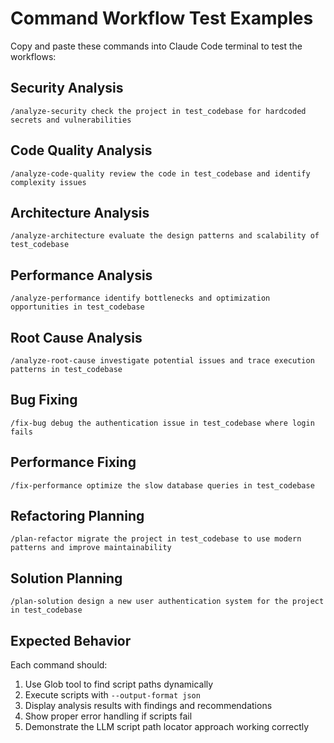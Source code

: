 # Command Workflow Test Examples

Copy and paste these commands into Claude Code terminal to test the workflows:

## Security Analysis

```
/analyze-security check the project in test_codebase for hardcoded secrets and vulnerabilities
```

## Code Quality Analysis

```
/analyze-code-quality review the code in test_codebase and identify complexity issues
```

## Architecture Analysis

```
/analyze-architecture evaluate the design patterns and scalability of test_codebase
```

## Performance Analysis

```
/analyze-performance identify bottlenecks and optimization opportunities in test_codebase
```

## Root Cause Analysis

```
/analyze-root-cause investigate potential issues and trace execution patterns in test_codebase
```

## Bug Fixing

```
/fix-bug debug the authentication issue in test_codebase where login fails
```

## Performance Fixing

```
/fix-performance optimize the slow database queries in test_codebase
```

## Refactoring Planning

```
/plan-refactor migrate the project in test_codebase to use modern patterns and improve maintainability
```

## Solution Planning

```
/plan-solution design a new user authentication system for the project in test_codebase
```

## Expected Behavior

Each command should:

1. Use Glob tool to find script paths dynamically
2. Execute scripts with `--output-format json`
3. Display analysis results with findings and recommendations
4. Show proper error handling if scripts fail
5. Demonstrate the LLM script path locator approach working correctly
